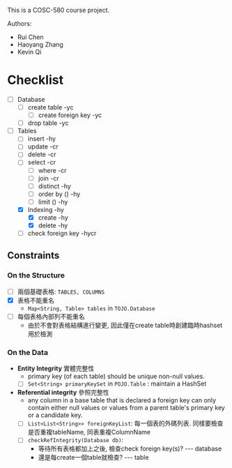This is a COSC-580 course project.

Authors:
- Rui Chen
- Haoyang Zhang
- Kevin Qi

# Checklist
- [ ] Database
  - [ ] create table -yc
    - [ ] create foreign key -yc
  - [ ] drop table -yc
- [ ] Tables
  - [ ] insert -hy
  - [ ] update -cr
  - [ ] delete -cr
  - [ ] select -cr
    - [ ] where -cr
    - [ ] join -cr
    - [ ] distinct -hy
    - [ ] order by () -hy
    - [ ] limit () -hy
  - [x] Indexing -hy
    - [x] create -hy
    - [x] delete -hy
  - [ ] check foreign key -hycr

## Constraints
### On the Structure
- [ ] 兩個基礎表格: `TABLES, COLUMNS`
- [X] 表格不能重名
  - `Map<String, Table> tables`  in `TOJO.Database`
- [ ] 每個表格內部列不能重名
  - 由於不會對表格結構進行變更, 因此僅在create table時創建臨時hashset用於檢測

### On the Data
- **Entity Integrity** 實體完整性
  - primary key (of each table) should be unique non-null values.
  - [ ] `Set<String> primaryKeySet` in `POJO.Table` : maintain a HashSet
- **Referential integrity** 參照完整性
  - any column in a base table that is declared a foreign key can only contain either null values or values from a parent table's primary key or a candidate key.
  - [ ] `List<List<String>> foreignKeyList`: 每一個表的外碼列表. 同樣要檢查是否重複tableName, 同表重複ColumnName
  - [ ] `checkRefIntegrity(Database db)`:
    - 等待所有表格都加上之後, 檢查check foreign key(s)? --- database
    - 還是每create一個table就檢查? --- table
